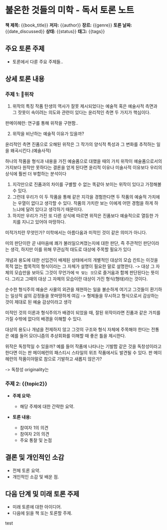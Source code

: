 # 불온한 것들의 미학 - 독서 토론 노트

**책 제목:** {{book_title}}
**저자:** {{author}}
**장르:** {{genre}}
**토론 날짜:** {{date_discussed}}
**상태:** {{status}} <!-- 진행 중, 완료 중에서 선택 -->
**태그:** {{tags}} <!-- 예: #BookDiscussion #Literature #Debate -->

## 주요 토론 주제
- 토론에서 다룬 주요 주제들..

## 상세 토론 내용
### 주제 1: 위작 

1) 위작의 특징
작품 탄생의 역사가 잘못 제시되었다는 예술적 혹은 예술사적 측면과 그 잣못이 속이려는 의도와 관련이 있다는 윤리적인 측면 두 가지가 핵심이다.

판메이헤런: 연구를 통해 위작을 구현함..

2) 위작을 비난하는 예술적 이유가 있을까?

윤리적인 측면
진품으로 오해된 위작은 그 작가의 양식적 특성과 그 변화를 추적하는 일을 왜곡시킨다.(예술사적)

하나의 작품을 형식과 내용을 가진 예술품으로 대했을 때의 가치
위작이 예술품으로서의 가지보다 원작만 못하다는 결론을 얻게 된다면 윤리적 이유나 미술사적 이유보다 우리의 상식에 훨씬 더 부합하는 분석이다


1) 지각만으로 진품과의 차이를 구별할 수 없는 똑같아 보이는 위작이 있다고 가정해볼 수 있다. 
2) 그런데 우리가 이 두 작품을 통해 같은 지각을 경험한다면 두 작품의 예술적 가치에는 우열이 없다고 생각할 수 있다. 작품의 가치란 보는 이에게 어떤 경험을 하게 하느냐에 달려 있다고 생각하기 때문이다.
3) 하지만 우리가 가진 또 다른 상식에 따르면 위작은 진품보다 예술적으로 열등한 가치를 지니고 있어야 마땅하다.


미적가치란 무엇인가?
미학에서는 아름다움과 미적인 것이 같은 의미가 아니다.

미의 판단이란 곧 내마음에 쾌가 불러일으켜졌는지에 대한 판단, 즉 주관적인 판단이라는 생각, 하지만 이를 위해 무관심적 태도로 대상에 주목할 필요가 있다


개념과 용도에 대한 선입견이 배제된 상태에서의 개별적인 대상의 모습
칸트는 이것을 목적 없는 합목적의 형식이라는 그 자체가 설명이 필요한 말로 설명한다.
	-> 대상 그 자체의 모습만을 보아도 그것이 무언가에 `딱 맞는 것`으로 즐거움과 함께 판단된다는 뜻이다. 그리고 그때의 대상 그 자체의 모습이란 대상이 가진 형식(형태)라는 것이다.

순수한 형식주의 예술은 사물의 외관을 재현하는 일을 불순하게 여기고 그것들이 환기하는 일상적 삶의 감정들을 못마땅하게 여김 -> 형체들을 무시하고 형식으로서 감상하는 것이 제대로 된 예술 감상이라고 생각

미적인 것의 이론과 형식주의가 배경이 되었을 때, 잘된 위작이라면 진품과 같은 가치를 가질 수밖에 없다의 배경을 이해할 수 있다.



대상의 용도나 개념을 전제하지 않고 그것의 구조와 형식 자체에 주목해야 한다는 전통은 예를 들어 모더니즘의 추상회화를 이해할 때 좋은 틀을 제시한다.

위작은 독창적일 수 있을까?
예를 들어 작품에 나타나는 기발함 같은 것을 독창성이라고 한다면 이는 판 메이헤런의 패스티시 스타일의 위조 작품에서도 발견될 수 있다. 판 메이헤런의 작품이야말로 참으로 기발하고 새롭지 않은가?

-> 독창성 originality는




### 주제 2: {{topic2}}
- **주제 요약:**
  - 해당 주제에 대한 간략한 요약.

- **토론 내용:**
  - 참여자 1의 의견
  - 참여자 2의 의견
  - 주요 통찰 및 논점

## 결론 및 개인적인 소감
- 전체 토론 요약.
- 개인적인 소감 및 배운 점.

## 다음 단계 및 미래 토론 주제
- 미래 토론에 대한 아이디어.
- 다음에 읽을 책 또는 토론할 주제.

test